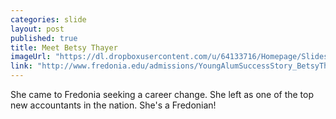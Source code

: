 ```yaml
---
categories: slide
layout: post
published: true
title: Meet Betsy Thayer
imageUrl: "https://dl.dropboxusercontent.com/u/64133716/Homepage/Slides/betsy.jpg"
link: "http://www.fredonia.edu/admissions/YoungAlumSuccessStory_BetsyThayer.asp"
---
```


She came to Fredonia seeking a career change. She left as one of the top new accountants in the nation. She's a Fredonian!
